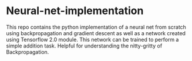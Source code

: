 # Neural-net-implementation
This repo contains the python implementation of a neural net from scratch using backpropagation and gradient descent as well as a network created using Tensorflow 2.0 module. This network can be trained to perform a simple addition task. Helpful for understanding the nitty-gritty of Backpropagation.
